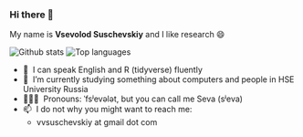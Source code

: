 ### Hi there 👋

My name is **Vsevolod Suschevskiy** and I like research 😄

![Github stats](https://github-readme-stats.vercel.app/api?username=vvseva)
![Top languages](https://github-readme-stats.vercel.app/api/top-langs/?username=vvseva&hide=html,JavaScript,SCSS,Less&theme=prussian&show_icons=true&langs_count=10)

* 💬 &nbsp;I can speak English and R (tidyverse) fluently
* 🔭 &nbsp;I’m currently studying something about computers and people in HSE University Russia
* 👩🏻‍💻 &nbsp;Pronouns: ˈfsʲevələt, but you can call me Seva (sʲeva)
* 📫 &nbsp;I do not why you might want to reach me: 
  * vvsuschevskiy at gmail dot com
